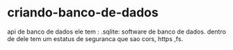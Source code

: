 # criando-banco-de-dados

 api de banco de dados ele tem :
 .sqlite: software de banco de dados.
 dentro de dele tem um estatus de seguranca que sao cors, https ,fs.